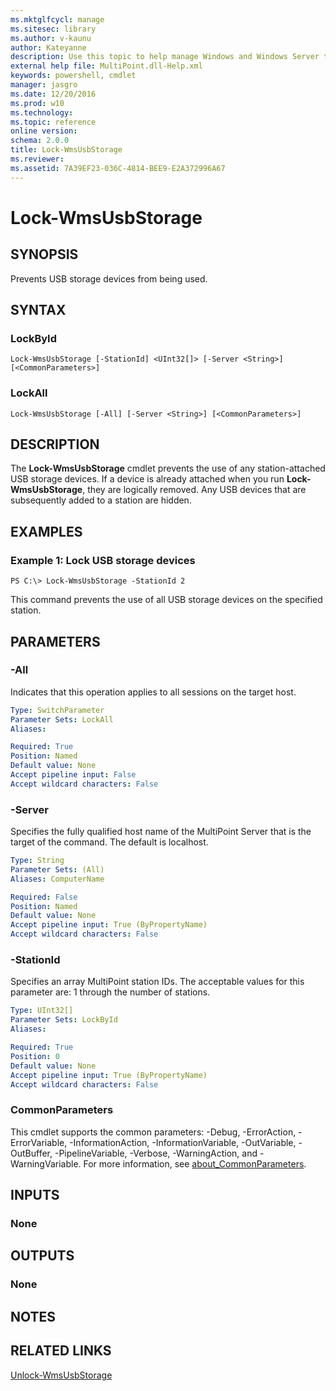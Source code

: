 ```yaml
---
ms.mktglfcycl: manage
ms.sitesec: library
ms.author: v-kaunu
author: Kateyanne
description: Use this topic to help manage Windows and Windows Server technologies with Windows PowerShell.
external help file: MultiPoint.dll-Help.xml
keywords: powershell, cmdlet
manager: jasgro
ms.date: 12/20/2016
ms.prod: w10
ms.technology: 
ms.topic: reference
online version: 
schema: 2.0.0
title: Lock-WmsUsbStorage
ms.reviewer:
ms.assetid: 7A39EF23-036C-4814-BEE9-E2A372996A67
---
```


# Lock-WmsUsbStorage

## SYNOPSIS
Prevents USB storage devices from being used.

## SYNTAX

### LockById
```
Lock-WmsUsbStorage [-StationId] <UInt32[]> [-Server <String>] [<CommonParameters>]
```

### LockAll
```
Lock-WmsUsbStorage [-All] [-Server <String>] [<CommonParameters>]
```

## DESCRIPTION
The **Lock-WmsUsbStorage** cmdlet prevents the use of any station-attached USB storage devices.
If a device is already attached when you run **Lock-WmsUsbStorage**, they are logically removed.
Any USB devices that are subsequently added to a station are hidden.

## EXAMPLES

### Example 1: Lock USB storage devices
```
PS C:\> Lock-WmsUsbStorage -StationId 2
```

This command prevents the use of all USB storage devices on the specified station.

## PARAMETERS

### -All
Indicates that this operation applies to all sessions on the target host.

```yaml
Type: SwitchParameter
Parameter Sets: LockAll
Aliases: 

Required: True
Position: Named
Default value: None
Accept pipeline input: False
Accept wildcard characters: False
```

### -Server
Specifies the fully qualified host name of the MultiPoint Server that is the target of the command.
The default is localhost.

```yaml
Type: String
Parameter Sets: (All)
Aliases: ComputerName

Required: False
Position: Named
Default value: None
Accept pipeline input: True (ByPropertyName)
Accept wildcard characters: False
```

### -StationId
Specifies an array MultiPoint station IDs.
The acceptable values for this parameter are: 1 through the number of stations.

```yaml
Type: UInt32[]
Parameter Sets: LockById
Aliases: 

Required: True
Position: 0
Default value: None
Accept pipeline input: True (ByPropertyName)
Accept wildcard characters: False
```

### CommonParameters
This cmdlet supports the common parameters: -Debug, -ErrorAction, -ErrorVariable, -InformationAction, -InformationVariable, -OutVariable, -OutBuffer, -PipelineVariable, -Verbose, -WarningAction, and -WarningVariable. For more information, see [about_CommonParameters](https://go.microsoft.com/fwlink/?LinkID=113216).

## INPUTS

### None

## OUTPUTS

### None

## NOTES

## RELATED LINKS

[Unlock-WmsUsbStorage](./Unlock-WmsUsbStorage.md)

